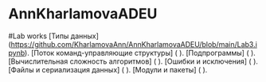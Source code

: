 # AnnKharlamovaADEU

#Lab works
[Типы данных] (https://github.com/KharlamovaAnn/AnnKharlamovaADEU/blob/main/Lab3.ipynb).
[Поток команд-управляющие структуры] ( ).
[Подпрограммы] ( ).
[Вычислительная сложность алгоритмов] ( ).
[Ошибки и исключения] ( ).
[Файлы и сериализация данных] ( ).
[Модули и пакеты] ( ).
























